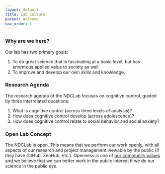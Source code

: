 ```yaml
---
layout: default
title: Lab Culture
parent: Welcome
nav_order: 1
---
```


### Why are we here?
Our lab has two primary goals:
1. To do great science that is fascinating at a basic level, but has enormous applied value to society as well
2. To improve and develop our own skills and knowledge.

### Research Agenda
The research agenda of the NDCLab focuses on cognitive control, guided by three interrelated questions:
  1. What is cognitive control (across three levels of analysis)?
  2. How does cognitive control develop (across adolescence)?
  3. How does cognitive control relate to social behavior and social anxiety?

### Open Lab Concept
The NDCLab is open. This means that we perform our work openly, with all aspects of our research and project management viewable by the public (if they have GitHub, ZenHub, etc.). Openness is one of [our community values](https://ndclab.github.io/wiki/docs/around-the-lab/community-standards.html) and we believe that we can better work in the public interest if we do our science in the public eye. 
